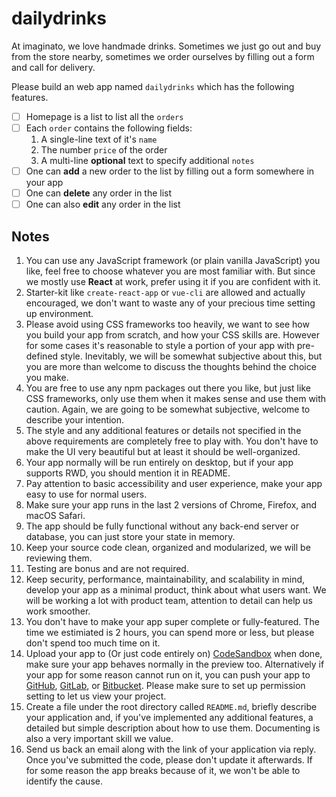 # dailydrinks

At imaginato, we love handmade drinks. Sometimes we just go out and buy from the store nearby, sometimes we order ourselves by filling out a form and call for delivery.

Please build an web app named `dailydrinks` which has the following features.

- [ ]  Homepage is a list to list all the `orders`
- [ ]  Each `order` contains the following fields:
    1. A single-line text of it's `name`
    2. The number `price` of the order
    3. A multi-line **optional** text to specify additional `notes`
- [ ]  One can **add** a new order to the list by filling out a form somewhere in your app
- [ ]  One can **delete** any order in the list
- [ ]  One can also **edit** any order in the list

## Notes

1. You can use any JavaScript framework (or plain vanilla JavaScript) you like, feel free to choose whatever you are most familiar with. But since we mostly use **React** at work, prefer using it if you are confident with it.
2. Starter-kit like `create-react-app` or `vue-cli` are allowed and actually encouraged, we don't want to waste any of your precious time setting up environment.
3. Please avoid using CSS frameworks too heavily, we want to see how you build your app from scratch, and how your CSS skills are. However for some cases it's reasonable to style a portion of your app with pre-defined style. Inevitably, we will be somewhat subjective about this, but you are more than welcome to discuss the thoughts behind the choice you make. 
4. You are free to use any npm packages out there you like, but just like CSS frameworks, only use them when it makes sense and use them with caution. Again, we are going to be somewhat subjective, welcome to describe your intention.
5. The style and any additional features or details not specified in the above requirements are completely free to play with. You don't have to make the UI very beautiful but at least it should be well-organized.
6. Your app normally will be run entirely on desktop, but if your app supports RWD, you should mention it in README.
7. Pay attention to basic accessibility and user experience, make your app easy to use for normal users.
8. Make sure your app runs in the last 2 versions of Chrome, Firefox, and macOS Safari.
9. The app should be fully functional without any back-end server or database, you can just store your state in memory.
10. Keep your source code clean, organized and modularized, we will be reviewing them.
11. Testing are bonus and are not required.
12. Keep security, performance, maintainability, and scalability in mind, develop your app as a minimal product, think about what users want. We will be working a lot with product team, attention to detail can help us work smoother.
13. You don't have to make your app super complete or fully-featured. The time we estimiated is 2 hours, you can spend more or less, but please don't spend too much time on it.
14. Upload your app to (Or just code entirely on) [CodeSandbox](https://codesandbox.io) when done, make sure your app behaves normally in the preview too. Alternatively if your app for some reason cannot run on it, you can push your app to [GitHub](https://github.com), [GitLab](https://gitlab.com), or [Bitbucket](https://bitbucket.org). Please make sure to set up permission setting to let us view your project.
15. Create a file under the root directory called `README.md`, briefly describe your application and, if you've implemented any additional features, a detailed but simple description about how to use them. Documenting is also a very important skill we value.
16. Send us back an email along with the link of your application via reply. Once you've submitted the code, please don't update it afterwards. If for some reason the app breaks because of it, we won't be able to identify the cause.